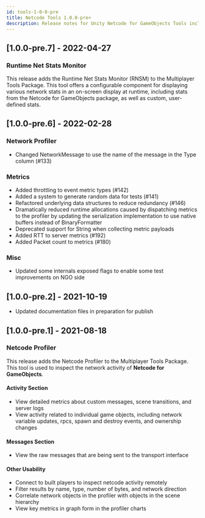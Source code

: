 ```yaml
---
id: tools-1-0-0-pre
title: Netcode Tools 1.0.0-pre+
description: Release notes for Unity Netcode for GameObjects Tools including new features, updates, bug fixes, known issues, and information to help you upgrade.
---
```


<!-- Add appropriate linking with phase two build for Tools content -->

## [1.0.0-pre.7] - 2022-04-27

### Runtime Net Stats Monitor

This release adds the Runtime Net Stats Monitor (RNSM) to the Multiplayer Tools Package. This tool offers a configurable component for displaying various network stats in an on-screen display at runtime, including stats from the Netcode for GameObjects package, as well as custom, user-defined stats.

## [1.0.0-pre.6] - 2022-02-28

### Network Profiler
- Changed NetworkMessage to use the name of the message in the Type column (#133)

### Metrics
- Added throttling to event metric types (#142)
- Added a system to generate random data for tests (#141)
- Refactored underlying data structures to reduce redundancy (#146)
- Dramatically reduced runtime allocations caused by dispatching metrics to the profiler by updating the serialization implementation to use native buffers instead of BinaryFormatter
- Deprecated support for String when collecting metric payloads
- Added RTT to server metrics (#192)
- Added Packet count to metrics (#180)

### Misc
- Updated some internals exposed flags to enable some test improvements on NGO side

## [1.0.0-pre.2] - 2021-10-19

- Updated documentation files in preparation for publish

## [1.0.0-pre.1] - 2021-08-18

### Netcode Profiler

This release adds the Netcode Profiler to the Multiplayer Tools Package. This tool is used to inspect the network activity of **Netcode for GameObjects**.

#### Activity Section
- View detailed metrics about custom messages, scene transitions, and server logs
- View activity related to individual game objects, including network variable updates, rpcs, spawn and destroy events, and ownership changes

#### Messages Section
- View the raw messages that are being sent to the transport interface

#### Other Usability
- Connect to built players to inspect netcode activity remotely
- Filter results by name, type, number of bytes, and network direction
- Correlate network objects in the profiler with objects in the scene hierarchy
- View key metrics in graph form in the profiler charts